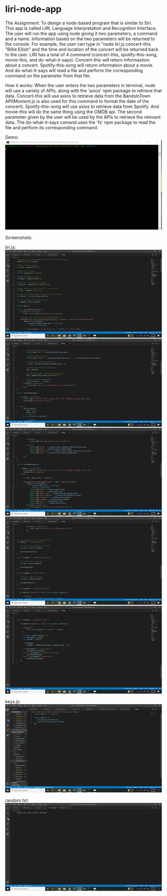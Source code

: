 # liri-node-app

The Assignment: To design a node-based program that is similar to Siri. This app is called LIRI, Language Interpretation and Recognition Interface. The user will run the app using node giving it two parameters, a command and a name. Information based on the two parameters will be returned to the console. For example, the user can type in "node liri.js concert-this "Billie Eilish" and the time and location of the concert will be returned back to the user. LIRI has a total of 4 command (concert-this, spotify-this-song, movie-this, and do-what-it-says). Concert-this will return informastion about a concert. Spotify-this-song will return information about a movie. And do-what-it-says will read a file and perform the corresponding command on the parameter from that file.

How it works: When the user enters the two parameters in terminal, node will use a variety of APIs, along with the 'axios' npm package to retrieve that data. Concert-this will use axios to retrieve data from the BandsInTown API(Moment.js is also used for this command to format the date of the concert). Spotify-this-song will use axios to retrieve data from Spotify. And movie-this will do the same thing using the OMDB api. The second parameter given by the user will be used by the APIs to retrieve the relevant data. The do-what-it-says comand uses the 'fs' npm package to read the file and perform its corresponding command.

Demo:
![liri-node-app](images/liri-node-app.gif)

Screenshots:

liri.js:
    ![liri1](images/liri1.png)
    ![liri2](images/liri2.png)
    ![liri3](images/liri3.png)
    ![liri4](images/liri4.png)
    ![liri5](images/liri5.png)

keys.js:
    ![keys1](images/keys1.png)

random.txt:
    ![txt1](images/txt1.png)